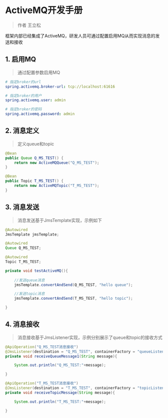 # ActiveMQ开发手册

> 作者 王立松

框架内部已经集成了ActiveMQ，研发人员可通过配置启用MQ从而实现消息的发送和接收

## 1. 启用MQ

> 通过配置参数启用MQ

```yml
# 指定broker的url
spring.activemq.broker-url: tcp://localhost:61616

# 指定broker的用户
spring.activemq.user: admin

# 指定broker的密码
spring.activemq.password: admin
```



## 2. 消息定义

> 定义queue和topic

```java
@Bean
public Queue Q_MS_TEST() {
    return new ActiveMQQueue("Q_MS_TEST");
}

@Bean
public Topic T_MS_TEST() {
    return new ActiveMQTopic("T_MS_TEST");
}
```



## 3. 消息发送

> 消息发送基于JmsTemplate实现，示例如下

```java
@Autowired
JmsTemplate jmsTemplate;

@Autowired
Queue Q_MS_TEST;

@Autowired
Topic T_MS_TEST;

private void testActiveMQ(){
		
    //发送queue消息
    jmsTemplate.convertAndSend(Q_MS_TEST, "hello queue");

    //发送topic消息
    jmsTemplate.convertAndSend(T_MS_TEST, "hello topic");

}
```



## 4. 消息接收

> 消息接收基于JmsListener实现，示例分别展示了queue和topic的接收方式

```java
@ApiOperation("Q_MS_TEST消息接收")
@JmsListener(destination = "Q_MS_TEST", containerFactory = "queueListenerContainerFactory")
private void receiveQueueMessage1(String message){

	System.out.println("Q_MS_TEST:"+message);

}

@ApiOperation("T_MS_TEST消息接收")
@JmsListener(destination = "T_MS_TEST", containerFactory = "topicListenerContainerFactory")
private void receiveTopicMessage(String message){

	System.out.println("T_MS_TEST:"+message);

}
```
